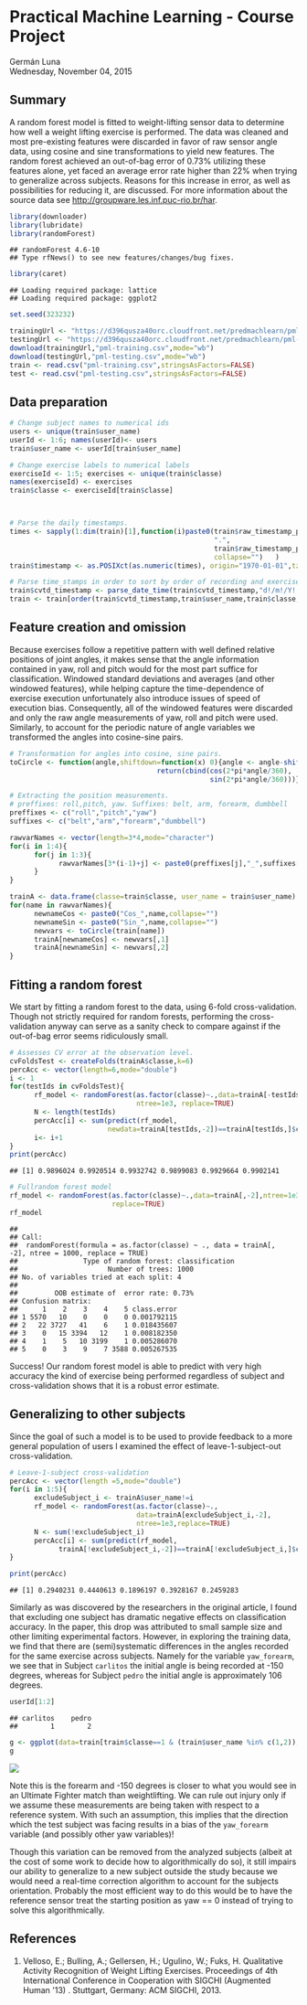 # Practical Machine Learning - Course Project
Germán Luna  
Wednesday, November 04, 2015  
## Summary

A random forest model is fitted to weight-lifting sensor data to determine how
well a weight lifting exercise is performed. The data was cleaned and most pre-existing features were discarded in favor of raw sensor angle data, using cosine and sine transformations to yield new features. The random forest achieved an out-of-bag error of 0.73% utilizing these features alone, yet faced an average error rate higher than 22% when trying to generalize across subjects. Reasons for this increase in error, as well as possibilities for reducing it, are discussed. For more information about the source data see <http://groupware.les.inf.puc-rio.br/har>.


```r
library(downloader)
library(lubridate)
library(randomForest)
```

```
## randomForest 4.6-10
## Type rfNews() to see new features/changes/bug fixes.
```

```r
library(caret)
```

```
## Loading required package: lattice
## Loading required package: ggplot2
```

```r
set.seed(323232)
```


```r
trainingUrl <- "https://d396qusza40orc.cloudfront.net/predmachlearn/pml-training.csv"
testingUrl <- "https://d396qusza40orc.cloudfront.net/predmachlearn/pml-testing.csv"
download(trainingUrl,"pml-training.csv",mode="wb")
download(testingUrl,"pml-testing.csv",mode="wb")
train <- read.csv("pml-training.csv",stringsAsFactors=FALSE)
test <- read.csv("pml-testing.csv",stringsAsFactors=FALSE)
```

## Data preparation


```r
# Change subject names to numerical ids
users <- unique(train$user_name)
userId <- 1:6; names(userId)<- users
train$user_name <- userId[train$user_name]

# Change exercise labels to numerical labels
exerciseId <- 1:5; exercises <- unique(train$classe)
names(exerciseId) <- exercises
train$classe <- exerciseId[train$classe]



# Parse the daily timestamps.
times <- sapply(1:dim(train)[1],function(i)paste0(train$raw_timestamp_part_1[i],
                                                  ".",
                                                  train$raw_timestamp_part_2[i],
                                                  collapse="")   )
train$timestamp <- as.POSIXct(as.numeric(times), origin="1970-01-01",tz="GMT")

# Parse time_stamps in order to sort by order of recording and exerciseId
train$cvtd_timestamp <- parse_date_time(train$cvtd_timestamp,"d!/m!/Y! H!:M!")
train <- train[order(train$cvtd_timestamp,train$user_name,train$classe,train$timestamp),]
```

## Feature creation and omission

Because exercises follow a repetitive pattern with well defined relative positions
of joint angles, it makes sense that the angle information contained in yaw, roll and
pitch would for the most part suffice for classification. Windowed standard deviations
and averages (and other windowed features), while helping capture the time-dependence of exercise execution unfortunately also introduce issues of speed of execution bias.
Consequently, all of the windowed features were discarded and only the raw angle
measurements of yaw, roll and pitch were used. Similarly, to account for the periodic nature of angle variables we transformed the angles into cosine-sine pairs.


```r
# Transformation for angles into cosine, sine pairs.
toCircle <- function(angle,shiftdown=function(x) 0){angle <- angle-shiftdown(angle);
                                    return(cbind(cos(2*pi*angle/360),
                                                 sin(2*pi*angle/360)))}

# Extracting the position measurements.
# preffixes: roll,pitch, yaw. Suffixes: belt, arm, forearm, dumbbell
preffixes <- c("roll","pitch","yaw")
suffixes <- c("belt","arm","forearm","dumbbell")

rawvarNames <- vector(length=3*4,mode="character")
for(i in 1:4){
      for(j in 1:3){
            rawvarNames[3*(i-1)+j] <- paste0(preffixes[j],"_",suffixes[i],collapse="")
      }
}

trainA <- data.frame(classe=train$classe, user_name = train$user_name)
for(name in rawvarNames){
      newnameCos <- paste0("Cos_",name,collapse="")
      newnameSin <- paste0("Sin_",name,collapse="")
      newvars <- toCircle(train[name])
      trainA[newnameCos] <- newvars[,1]
      trainA[newnameSin] <- newvars[,2]
}
```

## Fitting a random forest

We start by fitting a random forest to the data, using 6-fold cross-validation. Though not strictly required for random forests, performing the cross-validation anyway can serve as a sanity check to compare against if the out-of-bag error seems ridiculously
small.


```r
# Assesses CV error at the observation level.
cvFoldsTest <- createFolds(trainA$classe,k=6)
percAcc <- vector(length=6,mode="double")
i <- 1
for(testIds in cvFoldsTest){
      rf_model <- randomForest(as.factor(classe)~.,data=trainA[-testIds,-2],
                               ntree=1e3, replace=TRUE)
      N <- length(testIds)
      percAcc[i] <- sum(predict(rf_model,
                        newdata=trainA[testIds,-2])==trainA[testIds,]$classe)/N
      i<- i+1
}
print(percAcc)
```

```
## [1] 0.9896024 0.9920514 0.9932742 0.9899083 0.9929664 0.9902141
```

```r
# Fullrandom forest model
rf_model <- randomForest(as.factor(classe)~.,data=trainA[,-2],ntree=1e3,
                         replace=TRUE)
rf_model
```

```
## 
## Call:
##  randomForest(formula = as.factor(classe) ~ ., data = trainA[,      -2], ntree = 1000, replace = TRUE) 
##                Type of random forest: classification
##                      Number of trees: 1000
## No. of variables tried at each split: 4
## 
##         OOB estimate of  error rate: 0.73%
## Confusion matrix:
##      1    2    3    4    5 class.error
## 1 5570   10    0    0    0 0.001792115
## 2   22 3727   41    6    1 0.018435607
## 3    0   15 3394   12    1 0.008182350
## 4    1    5   10 3199    1 0.005286070
## 5    0    3    9    7 3588 0.005267535
```

Success! Our random forest model is able to predict with very high accuracy the 
kind of exercise being performed regardless of subject and cross-validation shows that it is a robust error estimate. 


## Generalizing to other subjects

Since the goal of such a
model is to be used to provide feedback to a more general population of users I 
examined the effect of leave-1-subject-out cross-validation.


```r
# Leave-1-subject cross-validation
percAcc <- vector(length =5,mode="double")
for(i in 1:5){
      excludeSubject_i <- trainA$user_name!=i
      rf_model <- randomForest(as.factor(classe)~.,
                               data=trainA[excludeSubject_i,-2],
                               ntree=1e3,replace=TRUE)
      N <- sum(!excludeSubject_i)
      percAcc[i] <- sum(predict(rf_model,
            trainA[!excludeSubject_i,-2])==trainA[!excludeSubject_i,]$classe)/N
}

print(percAcc)
```

```
## [1] 0.2940231 0.4440613 0.1896197 0.3928167 0.2459283
```

Similarly as was discovered by the researchers in the original article, I found
that excluding one subject has dramatic negative effects on classification 
accuracy. In the paper, this drop was attributed to small sample size and other limiting experimental factors. However, in exploring the training data, we find
that there are (semi)systematic differences in the angles recorded for the same exercise
across subjects. Namely for the variable `yaw_forearm`, we  see that in Subject
`carlitos` the initial angle is being recorded at -150 degrees, whereas for Subject `pedro` the initial angle is approximately 106 degrees.


```r
userId[1:2]
```

```
## carlitos    pedro 
##        1        2
```

```r
g <- ggplot(data=train[train$classe==1 & (train$user_name %in% c(1,2)),],aes(1:1474,yaw_forearm)) + geom_point(aes(color= user_name) )
g
```

![](courseProject_files/figure-html/unnamed-chunk-7-1.png) 

Note this is the forearm and -150 degrees is closer to what you would see in an Ultimate Fighter match than weightlifting.
We can rule out injury only if we assume these measurements are being taken with respect to a reference system. With such an assumption, this implies that the
direction which the test subject was facing results in a bias of the `yaw_forearm` variable (and possibly other yaw variables)!

Though this variation can be removed from the analyzed subjects (albeit
at the cost of some work to decide how to algorithmically do so), it still impairs
our ability to generalize to a new subject outside the study because we would need a real-time correction algorithm to account for the subjects orientation. Probably the most efficient way to do this would be to have the reference sensor treat the starting
position as yaw == 0 instead of trying to solve this algorithmically.

## References

1) Velloso, E.; Bulling, A.; Gellersen, H.; Ugulino, W.; Fuks, H. Qualitative Activity Recognition of Weight Lifting Exercises. Proceedings of 4th International Conference in Cooperation with SIGCHI (Augmented Human '13) . Stuttgart, Germany: ACM SIGCHI, 2013.

